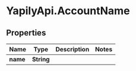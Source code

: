 # YapilyApi.AccountName

## Properties

Name | Type | Description | Notes
------------ | ------------- | ------------- | -------------
**name** | **String** |  | 


